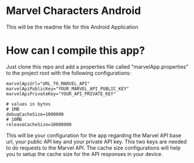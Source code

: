 # Marvel Characters Android

This will be the readme file for this Android Application

# How can I compile this app?

Just clone this repo and add a properties file called "marvelApp.properties" to the project root with the following configurations:
```
marvelApiUrl="URL_TO_MARVEL_API"
marvelApiPublicKey="YOUR_MARVEL_API_PUBLIC_KEY"
marvelApiPrivateKey="YOUR_API_PRIVATE_KEY"

# values in bytes
# 1MB
debugCacheSize=1000000
# 10MB
releaseCacheSize=10000000
```

This will be your configuration for the app regarding the Marvel API base url, your public API key and your private API key. This two keys are needed to do requests to the Marvel API. The cache size configurations will help you to setup the cache size for the API responses in your device. 
